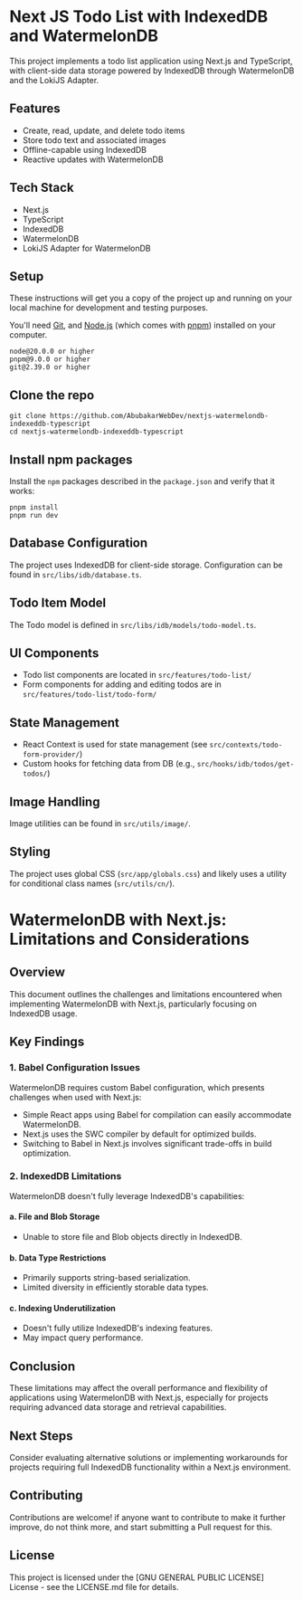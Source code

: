 # Next JS Todo List with IndexedDB and WatermelonDB

This project implements a todo list application using Next.js and TypeScript, with client-side data storage powered by IndexedDB through WatermelonDB and the LokiJS Adapter.

## Features

- Create, read, update, and delete todo items
- Store todo text and associated images
- Offline-capable using IndexedDB
- Reactive updates with WatermelonDB

## Tech Stack

- Next.js
- TypeScript
- IndexedDB
- WatermelonDB
- LokiJS Adapter for WatermelonDB

## Setup

These instructions will get you a copy of the project up and running on your local machine for development and testing purposes.

You'll need [Git](https://git-scm.com), and [Node.js](https://nodejs.org/en/download/) (which comes with [pnpm](https://pnpm.io)) installed on your computer.

```
node@20.0.0 or higher
pnpm@9.0.0 or higher
git@2.39.0 or higher
```

## Clone the repo

```shell
git clone https://github.com/AbubakarWebDev/nextjs-watermelondb-indexeddb-typescript
cd nextjs-watermelondb-indexeddb-typescript
```

## Install npm packages

Install the `npm` packages described in the `package.json` and verify that it works:

```shell
pnpm install
pnpm run dev
```

## Database Configuration

The project uses IndexedDB for client-side storage. Configuration can be found in `src/libs/idb/database.ts`.

## Todo Item Model

The Todo model is defined in `src/libs/idb/models/todo-model.ts`.

## UI Components

- Todo list components are located in `src/features/todo-list/`
- Form components for adding and editing todos are in `src/features/todo-list/todo-form/`

## State Management

- React Context is used for state management (see `src/contexts/todo-form-provider/`)
- Custom hooks for fetching data from DB (e.g., `src/hooks/idb/todos/get-todos/`)

## Image Handling

Image utilities can be found in `src/utils/image/`.

## Styling

The project uses global CSS (`src/app/globals.css`) and likely uses a utility for conditional class names (`src/utils/cn/`).

# WatermelonDB with Next.js: Limitations and Considerations

## Overview

This document outlines the challenges and limitations encountered when implementing WatermelonDB with Next.js, particularly focusing on IndexedDB usage.

## Key Findings

### 1. Babel Configuration Issues

WatermelonDB requires custom Babel configuration, which presents challenges when used with Next.js:

- Simple React apps using Babel for compilation can easily accommodate WatermelonDB.
- Next.js uses the SWC compiler by default for optimized builds.
- Switching to Babel in Next.js involves significant trade-offs in build optimization.

### 2. IndexedDB Limitations

WatermelonDB doesn't fully leverage IndexedDB's capabilities:

#### a. File and Blob Storage

- Unable to store file and Blob objects directly in IndexedDB.

#### b. Data Type Restrictions

- Primarily supports string-based serialization.
- Limited diversity in efficiently storable data types.

#### c. Indexing Underutilization

- Doesn't fully utilize IndexedDB's indexing features.
- May impact query performance.

## Conclusion

These limitations may affect the overall performance and flexibility of applications using WatermelonDB with Next.js, especially for projects requiring advanced data storage and retrieval capabilities.

## Next Steps

Consider evaluating alternative solutions or implementing workarounds for projects requiring full IndexedDB functionality within a Next.js environment.

## Contributing

Contributions are welcome! if anyone want to contribute to make it further improve, do not think more, and start submitting a Pull request for this.

## License

This project is licensed under the [GNU GENERAL PUBLIC LICENSE] License - see the LICENSE.md file for details.
